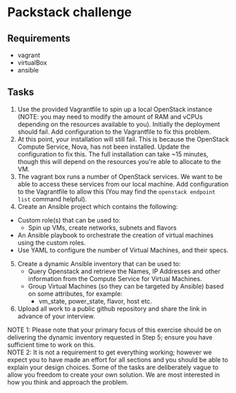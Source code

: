# Packstack challenge

## Requirements
*  vagrant
*  virtualBox
*  ansible

## Tasks
1) Use the provided Vagrantfile to spin up a local OpenStack instance (NOTE:
you may need to modify the amount of RAM and vCPUs depending on the resources
available to you). Initially the deployment should fail. Add configuration to the Vagrantfile to fix this problem.
2) At this point, your installation will still fail. This is because the
OpenStack Compute Service, Nova, has not been installed. Update the configuration to fix this. The full installation can take ~15 minutes, though this will depend on the resources you're able to allocate to the VM.
3) The vagrant box runs a number of OpenStack services. We want to be able to
access these services from our local machine. Add configuration to the
Vagrantfile to allow this (You may find the `openstack endpoint list` command
helpful).
4) Create an Ansible project which contains the following:
  * Custom role(s) that can be used to:
    * Spin up VMs, create networks, subnets and flavors
  * An Ansible playbook to orchestrate the creation of virtual machines using the custom roles.
  * Use YAML to configure the number of Virtual Machines, and their specs.
5) Create a dynamic Ansible inventory that can be used to:
    * Query Openstack and retrieve the Names, IP Addresses and other information from the Compute Service for Virtual Machines.
    * Group Virtual Machines (so they can be targeted by Ansible) based on some attributes, for example:
      * vm_state, power_state, flavor, host etc.
6) Upload all work to a public github repository and share the link in advance of your interview.

NOTE 1: Please note that your primary focus of this exercise should be on delivering the dynamic inventory requested in Step 5; ensure you have sufficient time to work on this.  
NOTE 2: It is not a requirement to get everything working; however we expect you to have made an effort for all sections and you should be able to explain your design choices. Some of the tasks are deliberately vague to allow you freedom to create your own solution. We are most interested in how you think and approach the problem.
